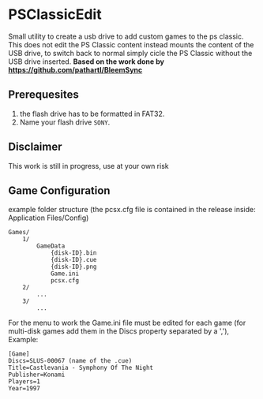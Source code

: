 # PSClassicEdit
Small utility to create a usb drive to add custom games to the ps classic.
This does not edit the PS Classic content instead mounts the content of the USB drive, to switch back to normal simply cicle the PS Classic without the USB drive inserted.
**Based on the work done by https://github.com/pathartl/BleemSync**

## Prerequesites
1. the flash drive has to be formatted in FAT32.
1. Name your flash drive `SONY`.

## Disclaimer
This work is still in progress, use at your own risk

## Game Configuration
example folder structure (the pcsx.cfg file is contained in the release inside: Application Files/Config)
```
Games/
    1/
        GameData
            {disk-ID}.bin
            {disk-ID}.cue
            {disk-ID}.png
            Game.ini
            pcsx.cfg
    2/
        ...
    3/
        ...
```
For the menu to work the Game.ini file must be edited for each game (for multi-disk games add them in the Discs property separated by a ','), Example:
```
[Game]
Discs=SLUS-00067 (name of the .cue)
Title=Castlevania - Symphony Of The Night
Publisher=Konami
Players=1
Year=1997
```
